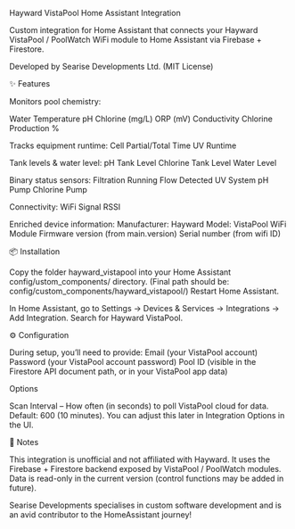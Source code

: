 Hayward VistaPool Home Assistant Integration

Custom integration for Home Assistant
 that connects your Hayward VistaPool / PoolWatch WiFi module to Home Assistant via Firebase + Firestore.

Developed by Searise Developments Ltd. (MIT License)

✨ Features

Monitors pool chemistry:

Water Temperature
pH
Chlorine (mg/L)
ORP (mV)
Conductivity
Chlorine Production %

Tracks equipment runtime:
Cell Partial/Total Time
UV Runtime

Tank levels & water level:
pH Tank Level
Chlorine Tank Level
Water Level

Binary status sensors:
Filtration Running
Flow Detected
UV System
pH Pump
Chlorine Pump

Connectivity:
WiFi Signal
RSSI

Enriched device information:
Manufacturer: Hayward
Model: VistaPool WiFi Module
Firmware version (from main.version)
Serial number (from wifi ID)

📦 Installation

Copy the folder hayward_vistapool into your Home Assistant config/ustom_components/ directory.
(Final path should be: config/custom_components/hayward_vistapool/)
Restart Home Assistant.

In Home Assistant, go to Settings → Devices & Services → Integrations → Add Integration.
Search for Hayward VistaPool.

⚙️ Configuration

During setup, you’ll need to provide:
Email (your VistaPool account)
Password (your VistaPool account password)
Pool ID (visible in the Firestore API document path, or in your VistaPool app data)

Options

Scan Interval – How often (in seconds) to poll VistaPool cloud for data. Default: 600 (10 minutes).
You can adjust this later in Integration Options in the UI.

📝 Notes

This integration is unofficial and not affiliated with Hayward.
It uses the Firebase + Firestore backend exposed by VistaPool / PoolWatch modules.
Data is read-only in the current version (control functions may be added in future).

Searise Developments specialises in custom software development and is an avid contributor to the HomeAssistant journey!